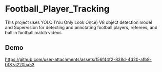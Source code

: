 # Football_Player_Tracking
 This project uses YOLO (You Only Look Once) V8 object detection model and Supervision for detecting and annotating football players, referees, and ball in football match videos


## Demo
https://github.com/user-attachments/assets/f56f44f2-838d-4d20-afb8-b187a220aa53
